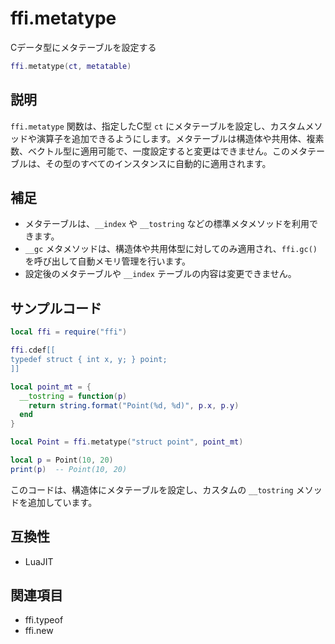 # ffi.metatype

Cデータ型にメタテーブルを設定する

```lua
ffi.metatype(ct, metatable)
```

## 説明

`ffi.metatype` 関数は、指定したC型 `ct` にメタテーブルを設定し、カスタムメソッドや演算子を追加できるようにします。メタテーブルは構造体や共用体、複素数、ベクトル型に適用可能で、一度設定すると変更はできません。このメタテーブルは、その型のすべてのインスタンスに自動的に適用されます。

## 補足

- メタテーブルは、`__index` や `__tostring` などの標準メタメソッドを利用できます。
- `__gc` メタメソッドは、構造体や共用体型に対してのみ適用され、`ffi.gc()` を呼び出して自動メモリ管理を行います。
- 設定後のメタテーブルや `__index` テーブルの内容は変更できません。

## サンプルコード

```lua
local ffi = require("ffi")

ffi.cdef[[
typedef struct { int x, y; } point;
]]

local point_mt = {
  __tostring = function(p)
    return string.format("Point(%d, %d)", p.x, p.y)
  end
}

local Point = ffi.metatype("struct point", point_mt)

local p = Point(10, 20)
print(p)  -- Point(10, 20)
```

このコードは、構造体にメタテーブルを設定し、カスタムの `__tostring` メソッドを追加しています。

## 互換性

- LuaJIT

## 関連項目

- ffi.typeof
- ffi.new